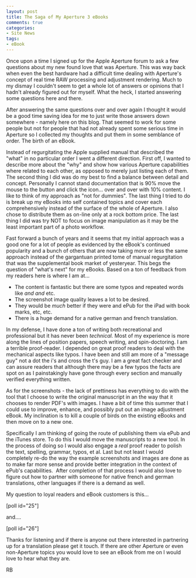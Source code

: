 ```yaml
---
layout: post
title: The Saga of My Aperture 3 eBooks
comments: true
categories:
- Site News
tags:
- eBook
---
```

Once upon a time I signed up for the Apple Aperture forum to ask a few questions about my new found love that was Aperture. This was way back when even the best hardware had a difficult time dealing with Aperture's concept of real time RAW processing and adjustment rendering. Much to my dismay I couldn't seem to get a whole lot of answers or opinions that I hadn't already figured out for myself. What the heck, I started answering some questions here and there.

After answering the same questions over and over again I thought it would be a good time saving idea for me to just write those answers down somewhere - namely here on this blog. That seemed to work for some people but not for people that had not already spent some serious time in Aperture so I collected my thoughts and put them in some semblance of order. The birth of an eBook.

Instead of regurgitating the Apple supplied manual that described the "what" in no particular order I went a different direction. First off, I wanted to describe more about the "why" and show how various Aperture capabilities where related to each other, as opposed to merely just listing each of them. The second thing I did was do my best to find a balance between detail and concept. Personally I cannot stand documentation that is 90% move the mouse to the button and click the icon... over and over with 10% content. I like to think of my approach as "not for dummies". The last thing I tried to do is break up my eBooks into self contained topics and cover each comprehensively instead of the surface of the whole of Aperture. I also chose to distribute them as on-line only at a rock bottom price. The last thing I did was try NOT to focus on image manipulation as it may be the least important part of a photo workflow.

Fast forward a bunch of years and it seems that my initial approach was a good one for a lot of people as evidenced by the eBook's continued popularity and a bunch of others that are now taking more or less the same approach instead of the gargantuan printed tome of manual regurgitation that was the supplemental book market of yesteryear. This begs the question of "what's next" for my eBooks. Based on a ton of feedback from my readers here is where I am at...
<ul>
	<li>The content is fantastic but there are some typos and repeated words like <em>and and</em> etc.</li>
	<li>The screenshot image quality leaves a lot to be desired.</li>
	<li>They would be <em>much</em> better if they were and ePub for the iPad with book marks, etc, etc.</li>
	<li>There is a huge demand for a native german and french translation.</li>
</ul>
In my defense, I have done a ton of writing both recreational and professional but it has never been <em>technical. <span style="font-style: normal;">Most of my experience is more along the lines of position papers, speech writing, and spin-doctoring. I am a terrible proof-reader. I depended on great proof readers to deal with the mechanical aspects like typos. I have been and still am more of a "message guy" not a dot the i's and cross the t's guy. I am a great fact checker and can assure readers that although there may be a few typos the facts are spot on as I painstakingly have gone through every section and manually verified everything written. </span></em>

<em><span style="font-style: normal;">As for the screenshots - the lack of prettiness has everything to do with the tool that I choose to write the original manuscript in an the way that it chooses to render PDF's with images. I have a bit of time this summer that I could use to improve, enhance, and possibly put out an image adjustment eBook. My inclination is to kill a couple of birds on the existing eBooks and then move on to a new one.</span></em>

<em><span style="font-style: normal;">Specifically I am thinking of going the route of publishing them via ePub and the iTunes store. To do this I would move the manuscripts to a new tool. In the process of doing so I would also engage a </span>real<span style="font-style: normal;"> proof reader to polish the text, spelling, grammar, typos, et al. Last but not least I would completely re-do the way the example screenshots and images are done as to make far more sense and provide better integration in the context of ePub's capabilities.  After completion of that process I would also love to figure out how to partner with someone for native french and german translations, other languages if there is a demand as well.</span></em>

<em><span style="font-style: normal;">My question to loyal readers and eBook customers is this...</span></em>

<em><span style="font-style: normal;">[poll id="25"]</span></em>

<em><span style="font-style: normal;">and....</span></em>

<em><span style="font-style: normal;">[poll id="26"]</span></em>

<em><span style="font-style: normal;">Thanks for listening and if there is anyone out there interested in partnering up for a translation please get it touch. If there are other Aperture or even non-Aperture topics you would love to see an eBook from me on I would love to hear what they are.</span></em>

<em><span style="font-style: normal;">RB</span></em>